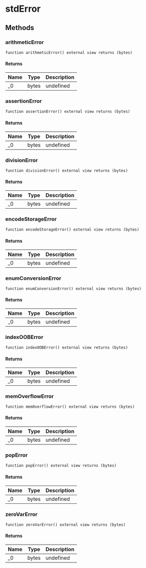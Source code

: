 # stdError









## Methods

### arithmeticError

```solidity
function arithmeticError() external view returns (bytes)
```






#### Returns

| Name | Type | Description |
|---|---|---|
| _0 | bytes | undefined |

### assertionError

```solidity
function assertionError() external view returns (bytes)
```






#### Returns

| Name | Type | Description |
|---|---|---|
| _0 | bytes | undefined |

### divisionError

```solidity
function divisionError() external view returns (bytes)
```






#### Returns

| Name | Type | Description |
|---|---|---|
| _0 | bytes | undefined |

### encodeStorageError

```solidity
function encodeStorageError() external view returns (bytes)
```






#### Returns

| Name | Type | Description |
|---|---|---|
| _0 | bytes | undefined |

### enumConversionError

```solidity
function enumConversionError() external view returns (bytes)
```






#### Returns

| Name | Type | Description |
|---|---|---|
| _0 | bytes | undefined |

### indexOOBError

```solidity
function indexOOBError() external view returns (bytes)
```






#### Returns

| Name | Type | Description |
|---|---|---|
| _0 | bytes | undefined |

### memOverflowError

```solidity
function memOverflowError() external view returns (bytes)
```






#### Returns

| Name | Type | Description |
|---|---|---|
| _0 | bytes | undefined |

### popError

```solidity
function popError() external view returns (bytes)
```






#### Returns

| Name | Type | Description |
|---|---|---|
| _0 | bytes | undefined |

### zeroVarError

```solidity
function zeroVarError() external view returns (bytes)
```






#### Returns

| Name | Type | Description |
|---|---|---|
| _0 | bytes | undefined |




